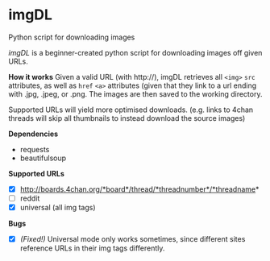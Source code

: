 # imgDL
Python script for downloading images

*imgDL* is a beginner-created python script for downloading images off given URLs. 

**How it works**
Given a valid URL (with http://), imgDL retrieves all `<img>` `src` attributes, as well as `href` `<a>` attributes (given that they link to a url ending with .jpg, .jpeg, or .png. The images are then saved to the working directory.

Supported URLs will yield more optimised downloads. (e.g. links to 4chan threads will skip all thumbnails to instead download the source images)

**Dependencies**
- requests
- beautifulsoup

**Supported URLs**
- [x] http://boards.4chan.org/*board*/thread/*threadnumber*/*threadname*
- [ ] reddit
- [x] universal (all img tags)

**Bugs**
- [X] *(Fixed!)* Universal mode only works sometimes, since different sites reference URLs in their img tags differently.
